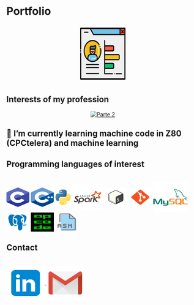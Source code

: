 # Portfolio

<div align="center">
  <a href="https://github.com/aggranadoss/ePortfolio" target="_blank">
    <img 
      src="https://github.com/aggranadoss/aggranadoss/blob/main/Image/portfolio/professional-portfolio.gif" 
      alt="Portfolio Icon" 
      width="120" 
      height="150"
    />
  </a>
</div>

## Interests of my profession

<div align="center">
  <a href="https://github.com/aggranadoss/ePortfolio" target="_blank">
	<img src="https://github.com/aggranadoss/aggranadoss/blob/main/Image/portfolio/part2.webp" alt="Parte 2" />
  </a>
</div>



## 🌱 I’m currently learning machine code in Z80 (CPCtelera) and machine learning


## Programming languages of interest

<div style="display: inline_block"><br>
  <img align="center" alt="Angel-C" height="50" width="60" src="https://github.com/aggranadoss/aggranadoss/blob/main/Image/c_language.svg">
  
  <img align="center" alt="Angel-CPP" height="50" width="60" src="https://github.com/aggranadoss/aggranadoss/blob/main/Image/cpp.svg">

  <img align="center" alt="Angel-Python" height="40" width="40" src="https://github.com/aggranadoss/aggranadoss/blob/main/Image/python.png">

  <img align="center" alt="Angel-PySpark" height="70" width="80" src="https://github.com/aggranadoss/aggranadoss/blob/main/Image/apachespark.png">


  <img align="center" alt="Angel-Bash" height="50" width="60" src="https://github.com/aggranadoss/aggranadoss/blob/main/Image/bash.svg">
    
  <img align="center" alt="Angel-Git" height="50" width="60" src="https://github.com/aggranadoss/aggranadoss/blob/main/Image/git.svg">
   
  <img align="center" alt="Angel-MySQL" height="80" width="90" src="https://github.com/aggranadoss/aggranadoss/blob/main/Image/mysql.svg">

  <img align="center" alt="Angel-PostgreeSQL" height="50" width="60" src="https://github.com/aggranadoss/aggranadoss/blob/main/Image/postgresql.svg">

  <img align="center" alt="Angel-Opcode" height="50" width="60" src="https://github.com/aggranadoss/aggranadoss/blob/main/Image/opcode.png">

  <img align="center" alt="Angel-ASM" height="50" width="60" src="https://github.com/aggranadoss/aggranadoss/blob/main/Image/asm.png">

 [comment]: <> (<img align="center" alt="Angel-C" height="30" width="40" src="">) 

</div>

## Contact 

<div style="display: inline_block"><br>
    <a href="https://www.linkedin.com/in/angel-gustavo-granados-sumalave-012039244/" target="_blank"><img align="center" alt="Angel-C" height="90" width="100" src="https://github.com/aggranadoss/aggranadoss/blob/main/Image/social/linkedin.svg">
      <a href="mailto:aggranadoss484@gmail.com" target="_blank"><img align="center" alt="Angel-CPP" height="90" width="100" src="https://github.com/aggranadoss/aggranadoss/blob/main/Image/social/gmail.svg">


  
